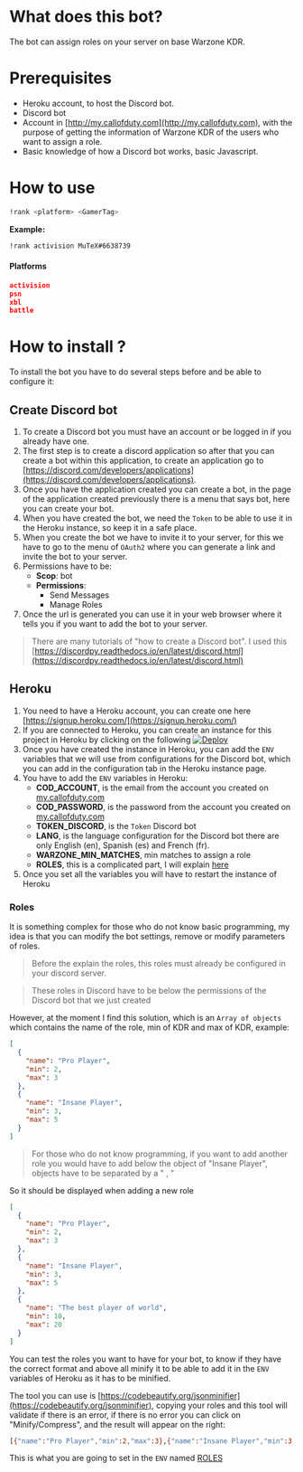 # What does this bot?

The bot can assign roles on your server on base Warzone KDR.

# Prerequisites

- Heroku account, to host the Discord bot.
- Discord bot
- Account in [http://my.callofduty.com](http://my.callofduty.com), with the purpose of getting the information of Warzone KDR of the users who want to assign a role.
- Basic knowledge of how a Discord bot works, basic Javascript.

# How to use

```bash
!rank <platform> <GamerTag>
```

**Example:**
```bash
!rank activision MuTeX#6638739
```

#### Platforms

```json
activision
psn
xbl
battle
```

# How to install ?

To install the bot you have to do several steps before and be able to configure it:

## Create Discord bot

1. To create a Discord bot you must have an account or be logged in if you already have one.
2. The first step is to create a discord application so after that you can create a bot within this application, to create an application go to [https://discord.com/developers/applications](https://discord.com/developers/applications).
3. Once you have the application created you can create a bot, in the page of the application created previously there is a menu that says bot, here you can create your bot.
4. When you have created the bot, we need the `Token` to be able to use it in the Heroku instance, so keep it in a safe place.
5. When you create the bot we have to invite it to your server, for this we have to go to the menu of `OAuth2` where you can generate a link and invite the bot to your server.
6. Permissions have to be:
   - **Scop**: bot
   - **Permissions**:
     - Send Messages
     - Manage Roles
7. Once the url is generated you can use it in your web browser where it tells you if you want to add the bot to your server.

> There are many tutorials of "how to create a Discord bot". I used this [https://discordpy.readthedocs.io/en/latest/discord.html](https://discordpy.readthedocs.io/en/latest/discord.html)

## Heroku

1. You need to have a Heroku account, you can create one here [https://signup.heroku.com/](https://signup.heroku.com/)
2. If you are connected to Heroku, you can create an instance for this project in Heroku by clicking on the following
   [![Deploy](https://www.herokucdn.com/deploy/button.svg)](https://heroku.com/deploy?template=https://github.com/luisramirez-m/warzone-discord-bot/tree/master)
3. Once you have created the instance in Heroku, you can add the `ENV` variables that we will use from configurations for the Discord bot, which you can add in the configuration tab in the Heroku instance page.
4. You have to add the `ENV` variables in Heroku:
   - **COD_ACCOUNT**, is the email from the account you created on [my.callofduty.com](my.callofduty.com)
   - **COD_PASSWORD**, is the password from the account you created on [my.callofduty.com](my.callofduty.com)
   - **TOKEN_DISCORD**, is the `Token` Discord bot
   - **LANG**, is the language configuration for the Discord bot there are only English (en), Spanish (es) and French (fr).
   - **WARZONE_MIN_MATCHES**, min matches to assign a role
   - **ROLES**, this is a complicated part, I will explain [here](#roles)
5. Once you set all the variables you will have to restart the instance of Heroku

### Roles

It is something complex for those who do not know basic programming, my idea is that you can modify the bot settings, remove or modify parameters of roles.

> Before the explain the roles, this roles must already be configured in your discord server.

> These roles in Discord have to be below the permissions of the Discord bot that we just created 

However, at the moment I find this solution, which is an `Array of objects` which contains the name of the role, min of KDR and max of KDR, example:

```json
[
  {
    "name": "Pro Player",
    "min": 2,
    "max": 3
  },
  {
    "name": "Insane Player",
    "min": 3,
    "max": 5
  }
]
```

> For those who do not know programming, if you want to add another role you would have to add below the object of "Insane Player", objects have to be separated by a " , "

So it should be displayed when adding a new role

```json
[
  {
    "name": "Pro Player",
    "min": 2,
    "max": 3
  },
  {
    "name": "Insane Player",
    "min": 3,
    "max": 5
  },
  {
    "name": "The best player of world",
    "min": 10,
    "max": 20
  }
]
```

You can test the roles you want to have for your bot, to know if they have the correct format and above all minify it to be able to add it in the `ENV` variables of Heroku as it has to be minified.

The tool you can use is [https://codebeautify.org/jsonminifier](https://codebeautify.org/jsonminifier), copying your roles and this tool will validate if there is an error, if there is no error you can click on "Minify/Compress", and the result will appear on the right:

```bash
[{"name":"Pro Player","min":2,"max":3},{"name":"Insane Player","min":3,"max":5},{"name":"The best player of world","min":10,"max":20}]
```

This is what you are going to set in the `ENV` named [ROLES](#heroku)
